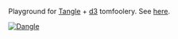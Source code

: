 Playground for [Tangle](http://worrydream.com/Tangle/) + [d3](http://mbostock.github.com/d3/) tomfoolery. See [here](http://echen.github.com/dangle/).

[![Dangle](http://dl.dropbox.com/u/10506/blog/dangle/dangle.png)](http://echen.github.com/dangle/)